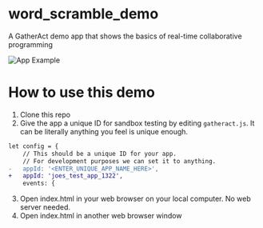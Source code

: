 # word_scramble_demo
A GatherAct demo app that shows the basics of real-time collaborative programming

![App Example](https://raw.githubusercontent.com/gatheract/word_scramble_demo/master/screenshot.gif)

# How to use this demo
1. Clone this repo
2. Give the app a unique ID for sandbox testing by editing `gatheract.js`. It can be literally anything you feel is unique enough.
```diff
let config = {
    // This should be a unique ID for your app.
    // For development purposes we can set it to anything.
-   appId: '<ENTER_UNIQUE_APP_NAME_HERE>',
+   appId: 'joes_test_app_1322',
    events: {
```
3. Open index.html in your web browser on your local computer. No web server needed.
4. Open index.html in another web browser window